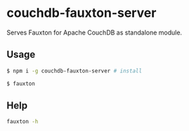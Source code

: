 # couchdb-fauxton-server

Serves Fauxton for Apache CouchDB as standalone module.

## Usage

```bash
$ npm i -g couchdb-fauxton-server # install

```

```bash
$ fauxton
```

## Help

```bash
fauxton -h
```
